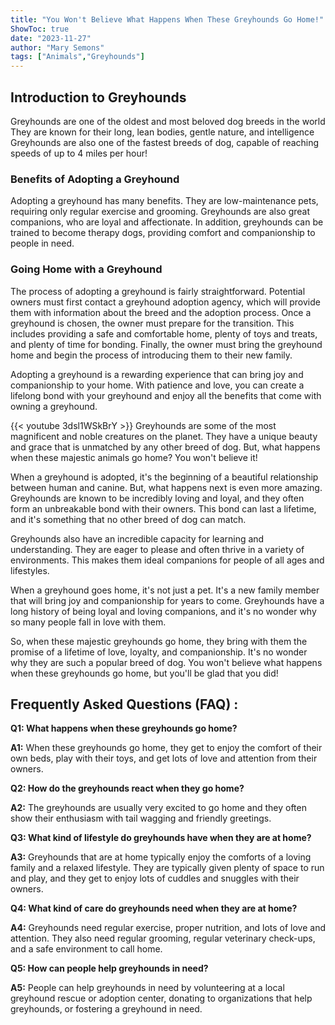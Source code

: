 ```yaml
---
title: "You Won't Believe What Happens When These Greyhounds Go Home!"
ShowToc: true 
date: "2023-11-27"
author: "Mary Semons" 
tags: ["Animals","Greyhounds"]
---
```

## Introduction to Greyhounds

Greyhounds are one of the oldest and most beloved dog breeds in the world They are known for their long, lean bodies, gentle nature, and intelligence Greyhounds are also one of the fastest breeds of dog, capable of reaching speeds of up to 4 miles per hour!

### Benefits of Adopting a Greyhound

Adopting a greyhound has many benefits. They are low-maintenance pets, requiring only regular exercise and grooming. Greyhounds are also great companions, who are loyal and affectionate. In addition, greyhounds can be trained to become therapy dogs, providing comfort and companionship to people in need.

### Going Home with a Greyhound

The process of adopting a greyhound is fairly straightforward. Potential owners must first contact a greyhound adoption agency, which will provide them with information about the breed and the adoption process. Once a greyhound is chosen, the owner must prepare for the transition. This includes providing a safe and comfortable home, plenty of toys and treats, and plenty of time for bonding. Finally, the owner must bring the greyhound home and begin the process of introducing them to their new family.

Adopting a greyhound is a rewarding experience that can bring joy and companionship to your home. With patience and love, you can create a lifelong bond with your greyhound and enjoy all the benefits that come with owning a greyhound.

{{< youtube 3dsl1WSkBrY >}} 
Greyhounds are some of the most magnificent and noble creatures on the planet. They have a unique beauty and grace that is unmatched by any other breed of dog. But, what happens when these majestic animals go home? You won't believe it!

When a greyhound is adopted, it's the beginning of a beautiful relationship between human and canine. But, what happens next is even more amazing. Greyhounds are known to be incredibly loving and loyal, and they often form an unbreakable bond with their owners. This bond can last a lifetime, and it's something that no other breed of dog can match.

Greyhounds also have an incredible capacity for learning and understanding. They are eager to please and often thrive in a variety of environments. This makes them ideal companions for people of all ages and lifestyles.

When a greyhound goes home, it's not just a pet. It's a new family member that will bring joy and companionship for years to come. Greyhounds have a long history of being loyal and loving companions, and it's no wonder why so many people fall in love with them.

So, when these majestic greyhounds go home, they bring with them the promise of a lifetime of love, loyalty, and companionship. It's no wonder why they are such a popular breed of dog. You won't believe what happens when these greyhounds go home, but you'll be glad that you did!

## Frequently Asked Questions (FAQ) :
**Q1: What happens when these greyhounds go home?**

**A1:** When these greyhounds go home, they get to enjoy the comfort of their own beds, play with their toys, and get lots of love and attention from their owners. 

**Q2: How do the greyhounds react when they go home?**

**A2:** The greyhounds are usually very excited to go home and they often show their enthusiasm with tail wagging and friendly greetings. 

**Q3: What kind of lifestyle do greyhounds have when they are at home?**

**A3:** Greyhounds that are at home typically enjoy the comforts of a loving family and a relaxed lifestyle. They are typically given plenty of space to run and play, and they get to enjoy lots of cuddles and snuggles with their owners. 

**Q4: What kind of care do greyhounds need when they are at home?**

**A4:** Greyhounds need regular exercise, proper nutrition, and lots of love and attention. They also need regular grooming, regular veterinary check-ups, and a safe environment to call home. 

**Q5: How can people help greyhounds in need?**

**A5:** People can help greyhounds in need by volunteering at a local greyhound rescue or adoption center, donating to organizations that help greyhounds, or fostering a greyhound in need.



